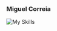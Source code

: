 ### Miguel Correia

<!--

Here are some ideas to get you started:

- 🔭 I’m currently on my last years of my university bachelors degree on Computer Science.
-->
![My Skills](https://skills.thijs.gg/icons?i=js,java,c,cpp,cs,py,html,css,postgres,kotlin,markdown)
